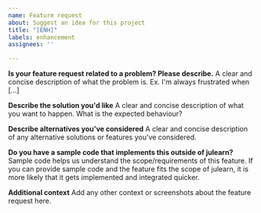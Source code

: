 ```yaml
---
name: Feature request
about: Suggest an idea for this project
title: "[ENH]"
labels: enhancement
assignees: ''

---
```


**Is your feature request related to a problem? Please describe.**
A clear and concise description of what the problem is. Ex. I'm always frustrated when [...]

**Describe the solution you'd like**
A clear and concise description of what you want to happen. What is the expected behaviour?

**Describe alternatives you've considered**
A clear and concise description of any alternative solutions or features you've considered.

**Do you have a sample code that implements this outside of julearn?**
Sample code helps us understand the scope/requirements of this feature. If you can provide sample code and the feature fits the scope of julearn, it is more likely that it gets implemented and integrated quicker.

**Additional context**
Add any other context or screenshots about the feature request here.
